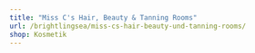 ```yaml
---
title: "Miss C's Hair, Beauty & Tanning Rooms"
url: /brightlingsea/miss-cs-hair-beauty-und-tanning-rooms/
shop: Kosmetik
---
```

